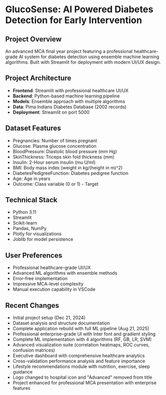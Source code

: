 # GlucoSense: AI Powered Diabetes Detection for Early Intervention

## Project Overview
An advanced MCA final year project featuring a professional healthcare-grade AI system for diabetes detection using ensemble machine learning algorithms. Built with Streamlit for deployment with modern UI/UX design.

## Project Architecture
- **Frontend**: Streamlit with professional healthcare UI/UX
- **Backend**: Python-based machine learning pipeline
- **Models**: Ensemble approach with multiple algorithms
- **Data**: Pima Indians Diabetes Database (2002 records)
- **Deployment**: Streamlit on port 5000

## Dataset Features
- Pregnancies: Number of times pregnant
- Glucose: Plasma glucose concentration
- BloodPressure: Diastolic blood pressure (mm Hg)
- SkinThickness: Triceps skin fold thickness (mm)
- Insulin: 2-Hour serum insulin (mu U/ml)
- BMI: Body mass index (weight in kg/(height in m)^2)
- DiabetesPedigreeFunction: Diabetes pedigree function
- Age: Age in years
- Outcome: Class variable (0 or 1) - Target

## Technical Stack
- Python 3.11
- Streamlit
- Scikit-learn
- Pandas, NumPy
- Plotly for visualizations
- Joblib for model persistence

## User Preferences
- Professional healthcare-grade UI/UX
- Advanced ML algorithms with ensemble methods
- Error-free implementation
- Impressive MCA-level complexity
- Manual execution capability in VSCode

## Recent Changes
- Initial project setup (Dec 21, 2024)
- Dataset analysis and structure documentation
- Complete application rebuild with full ML pipeline (Aug 21, 2025)
- Professional enterprise-grade UI with Inter font and gradient styling
- Complete ML implementation with 4 algorithms (RF, GB, LR, SVM)
- Advanced visualization suite (correlation heatmaps, ROC curves, confusion matrices)
- Executive dashboard with comprehensive healthcare analytics
- Cross-validation performance analysis and feature importance
- Lifestyle recommendations module with nutrition, exercise, sleep guidance
- Logo changed to hospital icon and "Advanced" removed from title
- Project enhanced for professional MCA presentation with enterprise features